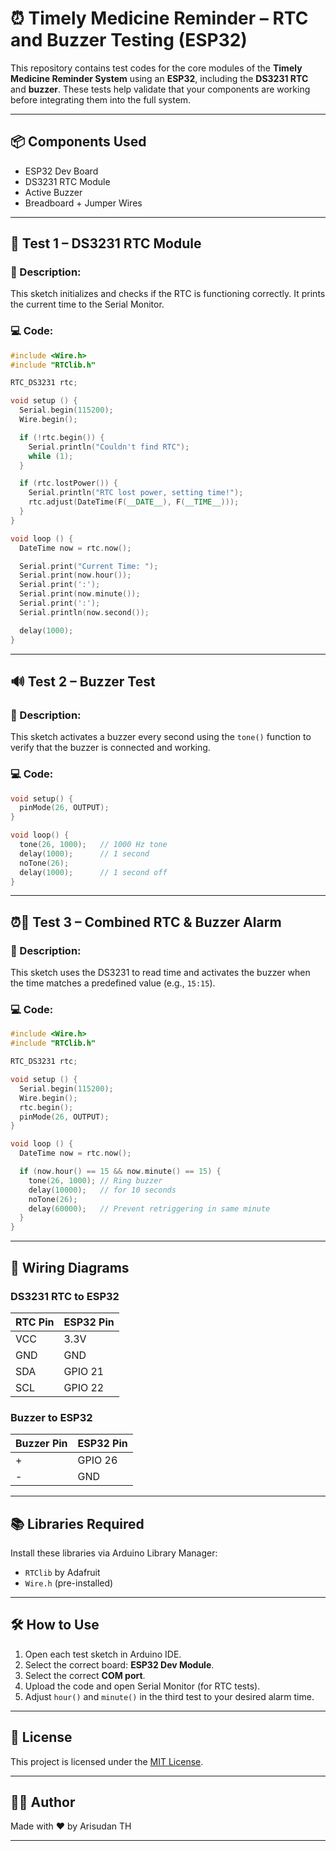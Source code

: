 # ⏰ Timely Medicine Reminder – RTC and Buzzer Testing (ESP32)

This repository contains test codes for the core modules of the **Timely Medicine Reminder System** using an **ESP32**, including the **DS3231 RTC** and **buzzer**. These tests help validate that your components are working before integrating them into the full system.

---

## 📦 Components Used

- ESP32 Dev Board  
- DS3231 RTC Module  
- Active Buzzer  
- Breadboard + Jumper Wires  

---

## 🧪 Test 1 – DS3231 RTC Module

### 📌 Description:
This sketch initializes and checks if the RTC is functioning correctly. It prints the current time to the Serial Monitor.

### 💻 Code:
```cpp
#include <Wire.h>
#include "RTClib.h"

RTC_DS3231 rtc;

void setup () {
  Serial.begin(115200);
  Wire.begin();

  if (!rtc.begin()) {
    Serial.println("Couldn't find RTC");
    while (1);
  }

  if (rtc.lostPower()) {
    Serial.println("RTC lost power, setting time!");
    rtc.adjust(DateTime(F(__DATE__), F(__TIME__)));
  }
}

void loop () {
  DateTime now = rtc.now();

  Serial.print("Current Time: ");
  Serial.print(now.hour());
  Serial.print(':');
  Serial.print(now.minute());
  Serial.print(':');
  Serial.println(now.second());

  delay(1000);
}
```

---

## 🔊 Test 2 – Buzzer Test

### 📌 Description:
This sketch activates a buzzer every second using the `tone()` function to verify that the buzzer is connected and working.

### 💻 Code:
```cpp
void setup() {
  pinMode(26, OUTPUT);
}

void loop() {
  tone(26, 1000);   // 1000 Hz tone
  delay(1000);      // 1 second
  noTone(26);       
  delay(1000);      // 1 second off
}
```

---

## ⏰🔔 Test 3 – Combined RTC & Buzzer Alarm

### 📌 Description:
This sketch uses the DS3231 to read time and activates the buzzer when the time matches a predefined value (e.g., `15:15`).

### 💻 Code:
```cpp
#include <Wire.h>
#include "RTClib.h"

RTC_DS3231 rtc;

void setup () {
  Serial.begin(115200);
  Wire.begin();
  rtc.begin();
  pinMode(26, OUTPUT);
}

void loop () {
  DateTime now = rtc.now();

  if (now.hour() == 15 && now.minute() == 15) {
    tone(26, 1000); // Ring buzzer
    delay(10000);   // for 10 seconds
    noTone(26);
    delay(60000);   // Prevent retriggering in same minute
  }
}
```

---

## 🧷 Wiring Diagrams

### DS3231 RTC to ESP32
| RTC Pin | ESP32 Pin |
|---------|-----------|
| VCC     | 3.3V      |
| GND     | GND       |
| SDA     | GPIO 21   |
| SCL     | GPIO 22   |

### Buzzer to ESP32
| Buzzer Pin | ESP32 Pin |
|------------|-----------|
| +          | GPIO 26   |
| -          | GND       |

---

## 📚 Libraries Required

Install these libraries via Arduino Library Manager:
- `RTClib` by Adafruit
- `Wire.h` (pre-installed)

---

## 🛠️ How to Use

1. Open each test sketch in Arduino IDE.
2. Select the correct board: **ESP32 Dev Module**.
3. Select the correct **COM port**.
4. Upload the code and open Serial Monitor (for RTC tests).
5. Adjust `hour()` and `minute()` in the third test to your desired alarm time.

---

## 📜 License

This project is licensed under the [MIT License](LICENSE).

---

## 👨‍💻 Author

Made with ❤️ by Arisudan TH

---

